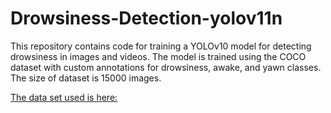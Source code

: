 # Drowsiness-Detection-yolov11n 

This repository contains code for training a YOLOv10 model for detecting drowsiness in images and videos. The model is trained using the COCO dataset with custom annotations for drowsiness, awake, and yawn classes.
The size of dataset is 15000 images.

[The data set used is here: ](https://www.kaggle.com/datasets/cubeai/drowsiness-detection-for-yolov8)
